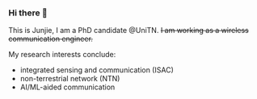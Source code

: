 ### Hi there 👋

This is Junjie, I am a PhD candidate @UniTN.
~~I am working as a wireless communication engineer.~~

My research interests conclude:
  - integrated sensing and communication (ISAC)
  - non-terrestrial network (NTN)
  - AI/ML-aided communication

<!--
**loch97/loch97** is a ✨ _special_ ✨ repository because its `README.md` (this file) appears on your GitHub profile.

Here are some ideas to get you started:

- 🔭 I’m currently working on ...
- 🌱 I’m currently learning ...
- 👯 I’m looking to collaborate on ...
- 🤔 I’m looking for help with ...
- 💬 Ask me about ...
- 📫 How to reach me: ...
- 😄 Pronouns: ...
- ⚡ Fun fact: ...
-->

